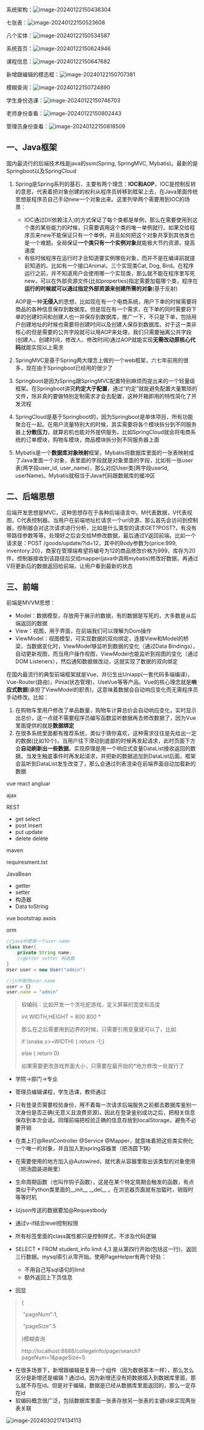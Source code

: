 系统架构：![image-20240122150438304](README.assets/image-20240122150438304.png)



七张表：![image-20240122150523608](README.assets/image-20240122150523608.png)



八个实体：![image-20240122150534587](README.assets/image-20240122150534587.png)





系统首页：![image-20240122150624946](README.assets/image-20240122150624946.png)



课程信息：![image-20240122150647682](README.assets/image-20240122150647682.png)



新增跟编辑的模态框：![image-20240122150707381](README.assets/image-20240122150707381.png)





模糊查询：![image-20240122150724890](README.assets/image-20240122150724890.png)





学生身份选课：![image-20240122150746703](README.assets/image-20240122150746703.png)





老师身份查看：![image-20240122150802443](README.assets/image-20240122150802443.png)





管理员身份查看：![image-20240122150818509](README.assets/image-20240122150818509.png)

## 一、Java框架

国内最流行的后端技术栈是java的ssm(Spring, SpringMVC, Mybatis)。最新的是Springboot以及SpringCloud

1. Spring是Spring系列的基石，主要有两个理念：**IOC和AOP**，IOC是控制反转的意思，代表着把对象创建的权利从程序员转移到框架上去，在Java里面传统思想是程序员自己手动new一个对象出来。这里列举两个需要用到IOC的场景：

   - IOC通过DI(依赖注入)的方式保证了每个类都是单例，那么在需要使用到这个类的某些能力的时候，只需要调用这个类的唯一单例就行。如果交给程序员来new不能保证只有一个单例，并且如何把这个对象共享到其他类也是一个难题。全局保证**一个类只有一个实例对象**就能极大节约资源，提高速度
   - 有些时候程序在运行时才会知道要实例哪些对象，而并不是在编译前就提前知道的。比如有一个接口Animal，三个实现类Cat, Dog, Bird。在程序运行之前，并不知道用户会使用哪一个实现类，那么就不能在程序里写死new，可以在外部资源文件(比如properties)指定需要加载哪个类，程序在**运行的时候就可以通过指定外部资源来创建所需的对象**(基于反射)

   AOP是一种**无侵入**的思想，比如现在有一个电商系统，用户下单的时候需要将商品的各种信息保存到数据库。但是现在有一个需求，在下单的同时需要将下单的创建时间和创建人也一并保存到数据库，推广一下，不只是下单，包括用户创建地址的时候也需要将创建时间以及创建人保存到数据库。对于这一类非核心的但是需要的公共字段就可以用AOP来处理，我们只需要抽离公共字段(创建人，创建时间，修改人，修改时间)通过AOP就能实现**无需改动原核心代码**就能实现以上需求

2. SpringMVC是基于Spring两大理念上做的一个web框架，六七年前用的很多，现在由于Springboot已经用的很少了

3. Springboot是因为Spring跟SpringMVC配置特别麻烦而提出来的一个轻量级框架。在Springboot讲究**约定大于配置**，通过“约定”就能避免配置大量繁琐的文件，除非真的要做特别定制需求才会去配置，这种开箱即用的特性简化了开发流程

4. SpringCloud是基于Springboot的，因为Springboot是单体项目，所有功能聚合在一起。在用户流量特别大的时候，其实需要将各个模块拆分到不同服务器上**分散压力**，就算宕机也能对外提供服务。比如SpringCloud就会将电商系统的订单模块，购物车模块，商品模块拆分到不同服务器上面

5. Mybatis是一个**数据库对象映射**框架，Mybatis将数据库里面的一张表映射成了Java里面一个对象，表里面的字段就是对象里面的字段，比如有一张user表(两字段user_id, user_name)，那么对应User类(两字段userId, userName)。Mybatis就相当于Java代码跟数据库的缓冲区

## 二、后端思想

后端开发思想是MVC，这种思想存在于各种后端语言中。M代表数据，V代表视图，C代表控制器。当用户在前端地址栏请求一个url资源，那么首先会访问到控制器，控制器会对这次请求进行分析，比如是什么类型的请求GET?POST?，有没有带路径参数等等。处理好之后会交给M修改数据，最后通过V返回前端。比如一个请求是：POST /goods/update/?id=12，其中的Body参数为{price:999, inventory:20}，商家在管理端希望将编号为12的商品修改价格为999，库存为20件。控制器接收到该路径后交给mapper(java中调用mybatis)修改好数据，再通过V将更新后的数据返回给前端，让用户看到最新的状态



## 三、前端

前端是MVVM思想：

- Model：数据模型，存放用于展示的数据，有的数据是写死的，大多数是从后端返回的数据
- View：视图，用于界面，在前端我们可以理解为Dom操作
- ViewModel：视图模型，可实现数据的双向绑定，连接View和Model的桥梁，当数据变化时，ViewModel够监听到数据的变化（通过Data Bindings），自动更新视图，而当用户操作视图，ViewModel也能监听到视图的变化（通过DOM Listeners），然后通知数据做改动，这就实现了数据的双向绑定

在国内最流行的典型前端框架就是Vue，并衍生出Uniapp(一套代码多端编译)，Vue-Router(路由)，Pinia(状态管理)，UseVue等等产品。Vue的核心理念就是**响应式数据**(承担了ViewModel的职责)，这意味着数据会自动响应变化而无需程序员手动修改。比如：

1. 在购物车里用户修改了单品数量，购物车计算总价会自动响应变化，实时显示出总价，这一点就不需要程序员编写函数监听数据再去修改数据了，因为Vue里面提供的就是**数据绑定**
2. 在很多系统里面都有推荐系统，类似于猜你喜欢，这种需求往往是先给出一定的数据(比如10个)，当用户往下滑动到底部的时候再发起请求，此时页面下方会**自动刷新出一些数据**。实现原理是用一个响应式变量DataList接收返回的数据，当发生触底事件时再发起请求，并把新的数据追加到DataList后面，框架会监听到DataList发生改变了，那么会通过列表渲染在前端界面自动加载新的数据



vue react angluar

ajax

REST

- get  select
- post  insert
- put  update
- delete delete

maven

requiresment.txt

JavaBean

- getter
- setter
- 构造器
- Data toString



vue bootstrap axois



orm 



```java
//java中使用一个user.name
class User{
    private String name;
    //getter setter 构造器
}
User user = new User("admin")
```

```javascript
//js中使用user.name
user = {}
user.name = "admin"
```

> 软编码：比如开发一个贪吃蛇游戏，定义屏幕的宽度和高度
>
> int WIDTH,HEIGHT = 800 800      *
>
> 那么在之后需要用到边界的时候，只需要引用变量就可以了，比如
>
> if (snake.x>=WIDTH) { return -1;}
>
> else { return 0}
>
> 如果需要更改游戏界面大小，只需要在最开始的*地方修改一处就行了

- 学院->部门->专业

- 管理员编辑课程，学生选课，教师通过
- 只有登录页需要校验身份，用不着每一次请求后端服务之前都去数据库鉴别一次身份是否正确(无意义且浪费资源)。因此在登录鉴别成功之后，把相关信息保存到本次会话。同理前端把校验正确的信息存放到localStorage，避免不必要开销
- 在类上打@RestController @Service @Mapper，就意味着把这些类实例化一个唯一的对象，并且加入到spring容器里（把汤圆下锅）
- 在需要使用的地方加入@Autowired，就代表从容器里取出该类型的对象使用（把汤圆装进碗里）
- 生命周期函数（也叫作钩子函数），这是在某个特定周期会触发的函数，有点类似于Python类里面的\_\_init\_\_   \_\_del\_\_  。在浏览器页面就有加载时，销毁时等等时机
- 以json传送的数据要加@Requestbody
- 通过v-if结合level控制权限
- 所有标签里面的class属性都只是控制样式，不涉及代码逻辑
- SELECT * FROM student_info limit 4,3 是从第四行开始(包括这一行)，返回三行数据。mysql索引从零开始。使用PageHelper有两个好处：
  - 不用自己写sql语句的limit
  - 额外返回上下页信息
- 回显

> {
>
> ​	"pageNum":1,
>
> ​	"pageSize":5
>
> }模糊查询
>
> http://localhost:8888/collegeInfo/page/search?pageNum=1&pageSize=5

- 在很多场景下，新增跟编辑是复用一个组件（因为数据基本一样），那么怎么区分是新增还是编辑？通过id。因为新增还没有把数据插入到数据库里面，那么就不存在id。但是对于编辑，数据是已经从数据库里面返回的，那么一定存在id
- 软编码概念很广泛，包括数据库里面一张表存放另一张表的主键id来实现两张表关联

![image-20240302174134113](README.assets/image-20240302174134113.png)
